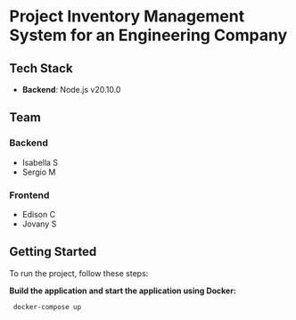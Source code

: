 # Project Inventory Management System for an Engineering Company

## Tech Stack

- **Backend**: Node.js v20.10.0

## Team

### Backend

- Isabella S
- Sergio M

### Frontend

- Edison C
- Jovany S

## Getting Started

To run the project, follow these steps:

**Build the application and start the application using Docker:**

```bash
 docker-compose up
```
